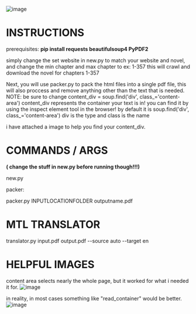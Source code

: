 ![image](https://github.com/user-attachments/assets/92e2cb36-4cd5-4a12-9872-7b7717091427)


# INSTRUCTIONS

prerequisites:
**pip install requests beautifulsoup4 PyPDF2**


simply change the set website in new.py to match your website and novel, and change the min chapter and max chapter to ex: 1-357
this will crawl and download the novel for chapters 1-357

Next, you will use packer.py to pack the html files into a single pdf file, this will also proccess and remove anything other than the text that is needed.
NOTE: be sure to change content_div = soup.find('div', class_='content-area')
content_div represents the container your text is in!
you can find it by using the inspect element tool in the browser!
by default it is
soup.find('div', class_='content-area')
div is the type and class is the name

i have attached a image to help you find your content_div.


# COMMANDS / ARGS

**( change the stuff in new.py before running though!!!)**

new.py 

packer:

packer.py INPUTLOCATIONFOLDER outputname.pdf

# MTL TRANSLATOR

translator.py input.pdf output.pdf --source auto --target en



# HELPFUL IMAGES

content area selects nearly the whole page, but it worked for what i needed it for.
![image](https://github.com/user-attachments/assets/b8ab93cc-cc1e-4f12-9d77-c7a5dec63e05)

in reality, in most cases something like "read_container" would be better.
![image](https://github.com/user-attachments/assets/5c6329d2-6098-4425-91ba-569f81fda86c)

